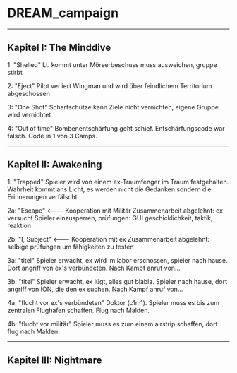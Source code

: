 # DREAM_campaign
------------------------
Kapitel I: The Minddive
------------------------
1: "Shelled"
Lt. kommt unter Mörserbeschuss muss ausweichen, gruppe stirbt

2: "Eject"
Pilot verliert Wingman und wird über feindlichem Territorium abgeschossen

3: "One Shot"
Scharfschütze kann Ziele nicht vernichten, eigene Gruppe wird vernichtet

4: "Out of time"
Bombenentschärfung geht schief. Entschärfungscode war falsch. Code in 1 von 3 Camps.

----------------------
Kapitel II: Awakening
----------------------
1: "Trapped"
Spieler wird von einem ex-Traumfenger im Traum festgehalten. Wahrheit kommt ans Licht, es werden nicht die Gedanken sondern die Erinnerungen verfälscht

2a: "Escape" <--- Kooperation mit Militär
Zusammenarbeit abgelehnt: ex versucht Spieler einzusperren, prüfungen: GUI geschicklichkeit, taktik, reaktion

2b: "I, Subject" <--- Kooperation mit ex
Zusammenarbeit abgelehnt: selbige prüfungen um fähigkeiten zu testen

3a: "titel"
Spieler erwacht, ex wird im labor erschossen, spieler nach hause. Dort angriff von ex's verbündeten. Nach Kampf anruf von...

3b: "titel"
Spieler erwacht, ex lügt, alles gut blabla. Spieler nach hause, dort angriff von ION, die den ex suchen. Nach Kampf anruf von...

4a: "flucht vor ex's verbündeten"
Doktor (c1m1). Spieler muss es bis zum zentralen Flughafen schaffen. Flug nach Malden.

4b: "flucht vor militär"
Spieler muss es zum einem airstrip schaffen, dort flug nach Malden.

---
Kapitel III: Nightmare
---



